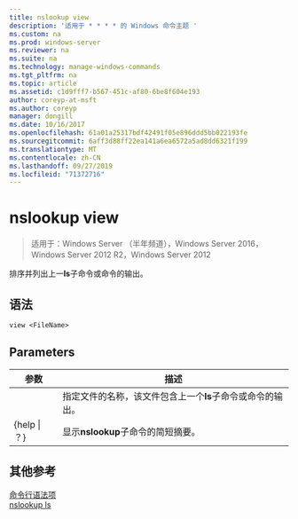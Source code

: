 ```yaml
---
title: nslookup view
description: '适用于 * * * * 的 Windows 命令主题 '
ms.custom: na
ms.prod: windows-server
ms.reviewer: na
ms.suite: na
ms.technology: manage-windows-commands
ms.tgt_pltfrm: na
ms.topic: article
ms.assetid: c1d9fff7-b567-451c-af80-6be8f604e193
author: coreyp-at-msft
ms.author: coreyp
manager: dongill
ms.date: 10/16/2017
ms.openlocfilehash: 61a01a25317bdf42491f05e896ddd5bb022193fe
ms.sourcegitcommit: 6aff3d88ff22ea141a6ea6572a5ad8dd6321f199
ms.translationtype: MT
ms.contentlocale: zh-CN
ms.lasthandoff: 09/27/2019
ms.locfileid: "71372716"
---
```

# <a name="nslookup-view"></a>nslookup view

>适用于：Windows Server （半年频道），Windows Server 2016，Windows Server 2012 R2，Windows Server 2012

排序并列出上一**ls**子命令或命令的输出。  
## <a name="syntax"></a>语法  
```  
view <FileName>  
```  
## <a name="parameters"></a>Parameters  

|    参数    |                                            描述                                            |
|-----------------|---------------------------------------------------------------------------------------------------|
|   <FileName>    | 指定文件的名称，该文件包含上一个**ls**子命令或命令的输出。 |
| {help &#124; ？} |                       显示**nslookup**子命令的简短摘要。                       |

## <a name="additional-references"></a>其他参考  
[命令行语法项](command-line-syntax-key.md)  
[nslookup ls](nslookup-ls.md)  
